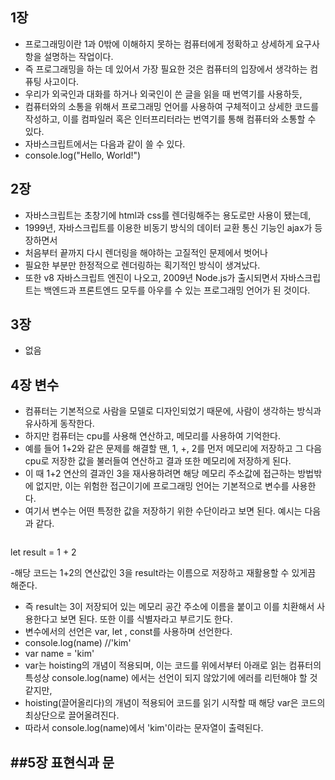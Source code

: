 ## 1장

- 프로그래밍이란 1과 0밖에 이해하지 못하는 컴퓨터에게 정확하고 상세하게 요구사항을 설명하는 작업이다.
- 즉 프로그래밍을 하는 데 있어서 가장 필요한 것은 컴퓨터의 입장에서 생각하는 컴퓨팅 사고이다.
- 우리가 외국인과 대화를 하거나 외국인이 쓴 글을 읽을 때 번역기를 사용하듯,
- 컴퓨터와의 소통을 위해서 프로그래밍 언어를 사용하여 구체적이고 상세한 코드를 작성하고, 이를 컴파일러 혹은 인터프리터라는 번역기를 통해 컴퓨터와 소통할 수 있다. 
- 자바스크립트에서는 다음과 같이 쓸 수 있다.
- console.log("Hello, World!")

## 2장

- 자바스크립트는 초창기에 html과 css를 렌더링해주는 용도로만 사용이 됐는데,
- 1999년, 자바스크립트를 이용한 비동기 방식의 데이터 교환 통신 기능인 ajax가 등장하면서 
- 처음부터 끝까지 다시 렌더링을 해야하는 고질적인 문제에서 벗어나
- 필요한 부분만 한정적으로 렌더링하는 획기적인 방식이 생겨났다.
- 또한 v8 자바스크립트 엔진이 나오고, 2009년 Node.js가 출시되면서 자바스크립트는 백엔드과 프론트엔드 모두를 아우를 수 있는 프로그래밍 언어가 된 것이다.

## 3장
- 없음

## 4장 변수

- 컴퓨터는 기본적으로 사람을 모델로 디자인되었기 때문에, 사람이 생각하는 방식과 유사하게 동작한다. 
- 하지만 컴퓨터는 cpu를 사용해 연산하고, 메모리를 사용하여 기억한다.
- 예를 들어 1+2와 같은 문제를 해결할 땐, 1, +, 2를 먼저 메모리에 저장하고 그 다음 cpu로 저장한 값을 불러들여 연산하고 결과 또한 메모리에 저장하게 된다.
- 이 때 1+2 연산의 결과인 3을 재사용하려면 해당 메모리 주소값에 접근하는 방법밖에 없지만, 이는 위험한 접근이기에 프로그래밍 언어는 기본적으로 변수를 사용한다.
- 여기서 변수는 어떤 특정한 값을 저장하기 위한 수단이라고 보면 된다. 예시는 다음과 같다.
  ``````````
 let result = 1 + 2

-해당 코드는 1+2의 연산값인 3을 result라는 이름으로 저장하고 재활용할 수 있게끔 해준다.
- 즉 result는 3이 저장되어 있는 메모리 공간 주소에 이름을 붙이고 이를 치환해서 사용한다고 보면 된다. 또한 이를 식별자라고 부르기도 한다.
- 변수에서의 선언은 var, let , const를 사용하며 선언한다.
- console.log(name) //'kim'
- var name = 'kim'
- var는 hoisting의 개념이 적용되며, 이는 코드를 위에서부터 아래로 읽는 컴퓨터의 특성상 console.log(name) 에서는 선언이 되지 않았기에 에러를 리턴해야 할 것 같지만,
- hoisting(끌어올리다)의 개념이 적용되어 코드를 읽기 시작할 때 해당 var은 코드의 최상단으로 끌어올려진다.
- 따라서 console.log(name)에서 'kim'이라는 문자열이 출력된다.
  
##5장 표현식과 문
- 



